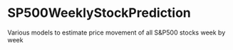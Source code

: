 # SP500WeeklyStockPrediction
Various models to estimate price movement of all S&amp;P500 stocks week by week
